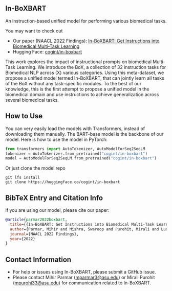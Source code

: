 ## In-BoXBART ##

An instruction-based unified model for performing various biomedical tasks.

You may want to check out 
* Our paper (NAACL 2022 Findings): [In-BoXBART: Get Instructions into Biomedical Multi-Task Learning](https://arxiv.org/abs/2204.07600)
* Hugging Face: [cogint/in-boxbart](https://huggingface.co/cogint/in-boxbart)

This work explores the impact of instructional prompts on biomedical Multi-Task Learning. We introduce the BoX, a collection of 32 instruction tasks for Biomedical NLP across (X) various categories. Using this meta-dataset, we propose a unified model termed In-BoXBART, that can jointly learn all tasks of the BoX without any task-specific modules. To the best of our knowledge, this is the first attempt to
propose a unified model in the biomedical domain and use instructions to achieve generalization across several biomedical tasks.

## How to Use ##

You can very easily load the models with Transformers, instead of downloading them manually. The BART-base model is the backbone of our model. Here is how to use the model in PyTorch:

```python
from transformers import AutoTokenizer, AutoModelForSeq2SeqLM
tokenizer = AutoTokenizer.from_pretrained("cogint/in-boxbart")
model = AutoModelForSeq2SeqLM.from_pretrained("cogint/in-boxbart")
```
Or just clone the model repo
```
git lfs install
git clone https://huggingface.co/cogint/in-boxbart
```

## BibTeX Entry and Citation Info ##

If you are using our model, please cite our paper:

```bibtex
@article{parmar2022boxbart,
  title={{In-BoXBART: Get Instructions into Biomedical Multi-Task Learning}},
  author={Parmar, Mihir and Mishra, Swaroop and Purohit, Mirali and Luo, Man and Murad, M Hassan and Baral, Chitta},
  journal={NAACL 2022 Findings},
  year={2022}
}
```

## Contact Information ##
* For help or issues using In-BoXBART, please submit a GitHub issue.
* Please contact Mihir Parmar (mparmar3@asu.edu) or Mirali Purohit (mpurohi33@asu.edu) for communication related to In-BoXBART.
